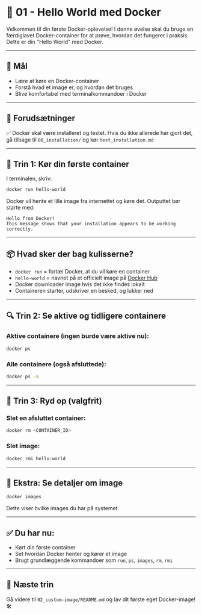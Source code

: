 # 🐳 01 - Hello World med Docker

Velkommen til din første Docker-oplevelse! I denne øvelse skal du bruge en færdiglavet Docker-container for at prøve, hvordan det fungerer i praksis. Dette er din "Hello World" med Docker.

---

## 🎯 Mål

- Lære at køre en Docker-container
- Forstå hvad et image er, og hvordan det bruges
- Blive komfortabel med terminalkommandoer i Docker

---

## 🧰 Forudsætninger

✅ Docker skal være installeret og testet. Hvis du ikke allerede har gjort det, gå tilbage til `00_installation/` og kør `test_installation.md`

---

## 🚀 Trin 1: Kør din første container

I terminalen, skriv:

```bash
docker run hello-world
```

Docker vil hente et lille image fra internettet og køre det. Outputtet bør starte med:

```
Hello from Docker!
This message shows that your installation appears to be working correctly.
```

---

## 📦 Hvad sker der bag kulisserne?

- `docker run` = fortæl Docker, at du vil køre en container
- `hello-world` = navnet på et officielt image på [Docker Hub](https://hub.docker.com/)
- Docker downloader image hvis det ikke findes lokalt
- Containeren starter, udskriver en besked, og lukker ned

---

## 🔍 Trin 2: Se aktive og tidligere containere

### Aktive containere (ingen burde være aktive nu):
```bash
docker ps
```

### Alle containere (også afsluttede):
```bash
docker ps -a
```

---

## 🧹 Trin 3: Ryd op (valgfrit)

### Slet en afsluttet container:
```bash
docker rm <CONTAINER_ID>
```

### Slet image:
```bash
docker rmi hello-world
```

---

## 🧠 Ekstra: Se detaljer om image

```bash
docker images
```

Dette viser hvilke images du har på systemet.

---

## ✅ Du har nu:

- Kørt din første container
- Set hvordan Docker henter og kører et image
- Brugt grundlæggende kommandoer som `run`, `ps`, `images`, `rm`, `rmi`

---

## 🏁 Næste trin

Gå videre til `02_custom-image/README.md` og lav dit første eget Docker-image! 🛠️

